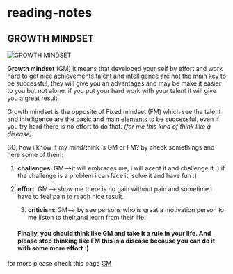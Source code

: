 # reading-notes
## GROWTH MINDSET

![GROWTH MINDSET](https://thetalentinstitute.imgix.net/assets/img/blog/wouter-blog.png?auto=compress%2Cformat&crop=focalpoint&fit=crop&fp-x=0.5&fp-y=0.5&h=531.5625&q=80&w=945&s=222d9cc565e7ee7a3e343cf11038b026)

**Growth mindset** (GM) it means that developed your self by effort and work hard to get nice achievements.talent and intelligence are not the main key to be successful, they will give you an advantages and may be make it easier to you but not alone. if you put your hard work with your talent it will give you a great result.

Growth mindset is the opposite of Fixed mindset (FM) which see tha talent and intelligence are the basic and main elements to be successful, even if you try hard there is no effort to do that. *(for me this kind of think like a disease)*

SO, how i know if my mind/think is GM or FM? by check somethings and here some of them:

1. **challenges**:  GM-->it will embraces me, i will acept it and challenge it ;) if the challenge is a problem i can face it, solve it and have fun :)
       
 2. **effort**: GM--> show me there is no gain without pain and sometime i have to feel pain to reach nice result.
    
    3. **criticism**: GM--> by see persons who is great a motivation person to me listen to their,and learn from their life. 
    
    #### Finally, you should think like GM and take it a rule in your life. And please stop thinking like FM this is a disease because you can do it with some more effort :)
 
 for more please check this page
 [GM](https://www.mindsetworks.com/science/)
